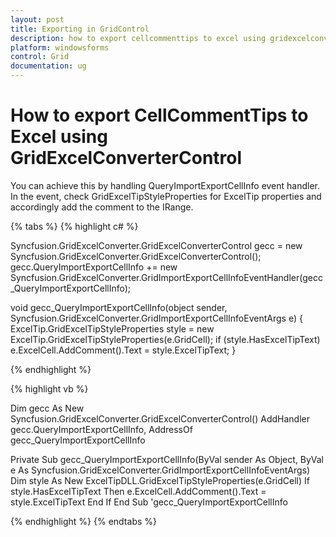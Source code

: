 ```yaml
---
layout: post
title: Exporting in GridControl
description: how to export cellcommenttips to excel using gridexcelconvertercontrol
platform: windowsforms
control: Grid
documentation: ug
---
```


# How to export CellCommentTips to Excel using GridExcelConverterControl

You can achieve this by handling QueryImportExportCellInfo event handler. In the event, check GridExcelTipStyleProperties for ExcelTip properties and accordingly add the comment to the IRange.

{% tabs %}
{% highlight c# %}

Syncfusion.GridExcelConverter.GridExcelConverterControl gecc = new Syncfusion.GridExcelConverter.GridExcelConverterControl();
gecc.QueryImportExportCellInfo += new Syncfusion.GridExcelConverter.GridImportExportCellInfoEventHandler(gecc_QueryImportExportCellInfo);

void gecc_QueryImportExportCellInfo(object sender, Syncfusion.GridExcelConverter.GridImportExportCellInfoEventArgs e)
{
ExcelTip.GridExcelTipStyleProperties style = new ExcelTip.GridExcelTipStyleProperties(e.GridCell);
if (style.HasExcelTipText)
e.ExcelCell.AddComment().Text = style.ExcelTipText;
}

{% endhighlight %}

{% highlight vb %}

Dim gecc As New Syncfusion.GridExcelConverter.GridExcelConverterControl()
AddHandler gecc.QueryImportExportCellInfo, AddressOf gecc_QueryImportExportCellInfo

Private Sub gecc_QueryImportExportCellInfo(ByVal sender As Object, ByVal e As Syncfusion.GridExcelConverter.GridImportExportCellInfoEventArgs)
Dim style As New ExcelTipDLL.GridExcelTipStyleProperties(e.GridCell)
If style.HasExcelTipText Then
e.ExcelCell.AddComment().Text = style.ExcelTipText
End If
End Sub 'gecc_QueryImportExportCellInfo

{% endhighlight %}
{% endtabs %}